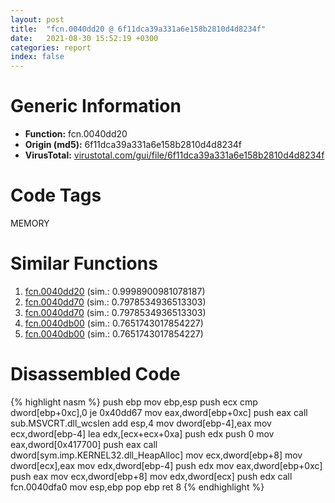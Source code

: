 ```yaml
---
layout: post
title:  "fcn.0040dd20 @ 6f11dca39a331a6e158b2810d4d8234f"
date:   2021-08-30 15:52:19 +0300
categories: report
index: false
---
```


# Generic Information
- **Function:** fcn.0040dd20
- **Origin (md5):** 6f11dca39a331a6e158b2810d4d8234f
- **VirusTotal:** [virustotal.com/gui/file/6f11dca39a331a6e158b2810d4d8234f][virustotal_ref]

# Code Tags
<span class="tag" id="MEMORY">MEMORY</span>


# Similar Functions

1. [fcn.0040dd20][similar_1_ref] (sim.: 0.9998900981078187)
2. [fcn.0040dd70][similar_2_ref] (sim.: 0.7978534936513303)
3. [fcn.0040dd70][similar_3_ref] (sim.: 0.7978534936513303)
4. [fcn.0040db00][similar_4_ref] (sim.: 0.7651743017854227)
5. [fcn.0040db00][similar_5_ref] (sim.: 0.7651743017854227)


# Disassembled Code

{% highlight nasm %}
push ebp
mov ebp,esp
push ecx
cmp dword[ebp+0xc],0
je 0x40dd67
mov eax,dword[ebp+0xc]
push eax
call sub.MSVCRT.dll_wcslen
add esp,4
mov dword[ebp-4],eax
mov ecx,dword[ebp-4]
lea edx,[ecx+ecx+0xa]
push edx
push 0
mov eax,dword[0x417700]
push eax
call dword[sym.imp.KERNEL32.dll_HeapAlloc]
mov ecx,dword[ebp+8]
mov dword[ecx],eax
mov edx,dword[ebp-4]
push edx
mov eax,dword[ebp+0xc]
push eax
mov ecx,dword[ebp+8]
mov edx,dword[ecx]
push edx
call fcn.0040dfa0
mov esp,ebp
pop ebp
ret 8
{% endhighlight %}


[similar_1_ref]: /report/fcn.0040dd20@fbf34fa6d7da2b8e1de5133a8ca34847
[similar_2_ref]: /report/fcn.0040dd70@6f11dca39a331a6e158b2810d4d8234f
[similar_3_ref]: /report/fcn.0040dd70@fbf34fa6d7da2b8e1de5133a8ca34847
[similar_4_ref]: /report/fcn.0040db00@fbf34fa6d7da2b8e1de5133a8ca34847
[similar_5_ref]: /report/fcn.0040db00@6f11dca39a331a6e158b2810d4d8234f
[virustotal_ref]: https://www.virustotal.com/gui/file/6f11dca39a331a6e158b2810d4d8234f